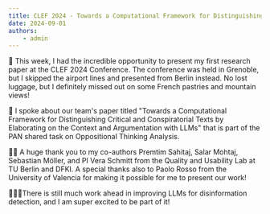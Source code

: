 ```yaml
---
title: CLEF 2024 - Towards a Computational Framework for Distinguishing Critical and Conspiratorial Texts by Elaborating on the Context and Argumentation with LLMs
date: 2024-09-01
authors:
    - admin
---
```


🎉 This week, I had the incredible opportunity to present my first research paper at the CLEF 2024 Conference. The conference was held in Grenoble, but I skipped the airport lines and presented from Berlin instead. No lost luggage, but I definitely missed out on some French pastries and mountain views!

<!--more-->

🎤 I spoke about our team's paper titled "Towards a Computational Framework for Distinguishing Critical and Conspiratorial Texts by Elaborating on the Context and Argumentation with LLMs" that is part of the PAN shared task on Oppositional Thinking Analysis.

🙏🏼 A huge thank you to my co-authors Premtim Sahitaj, Salar Mohtaj, Sebastian Möller, and PI Vera Schmitt from the Quality and Usability Lab at TU Berlin and DFKI. A special thanks also to Paolo Rosso from the University of Valencia for making it possible for me to present our work!

👩🏻‍💻There is still much work ahead in improving LLMs for disinformation detection, and I am super excited to be part of it!
